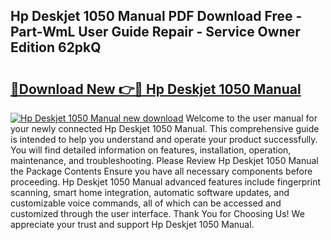 ## Hp Deskjet 1050 Manual PDF Download Free - Part-WmL User Guide Repair - Service Owner Edition 62pkQ

# <h2><a href="http://cf24600.oget.top/?id=Hp+Deskjet+1050+Manual">🔗Download New 👉🔴 Hp Deskjet 1050 Manual</a></h2>

[![Hp Deskjet 1050 Manual new download](https://i.imgur.com/5g1atiW.png)](http://cf24600.oget.top/?id=Hp+Deskjet+1050+Manual)
Welcome to the user manual for your newly connected Hp Deskjet 1050 Manual. This comprehensive guide is intended to help you understand and operate your product successfully. You will find detailed information on features, installation, operation, maintenance, and troubleshooting. Please Review Hp Deskjet 1050 Manual the Package Contents Ensure you have all necessary components before proceeding. Hp Deskjet 1050 Manual advanced features include fingerprint scanning, smart home integration, automatic software updates, and customizable voice commands, all of which can be accessed and customized through the user interface. Thank You for Choosing Us! We appreciate your trust and support Hp Deskjet 1050 Manual.

